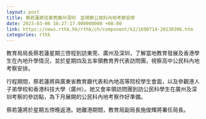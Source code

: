 ```yaml
---
layout: post
title: 蔡若蓮將往東莞廣州深圳　並視察公民科內地考察安排
date: 2023-03-06 16:27:17.000000000 +08:00
link: https://news.rthk.hk/rthk/ch/component/k2/1690714-20230306.htm
categories: rthk
---
```


教育局局長蔡若蓮星期三啓程到訪東莞、廣州及深圳，了解當地教育發展及香港學生在內地升學情況，並於星期四及五率領教育界代表訪問團，視察高中公民科內地考察安排。
 
行程期間，蔡若蓮將與廣東省教育廳代表和內地高等院校學生會面，以及參觀港人子弟學校和香港科技大學（廣州）。她又會率領訪問團到訪公民科學生在廣州及深圳考察的參訪點，為下月展開的公民科內地考察作好準備。

蔡若蓮將於星期五傍晚返港。她離港期間，教育局副局長施俊輝將署任局長。
